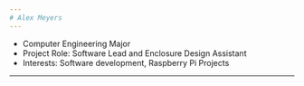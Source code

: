 ```yaml
---
# Alex Meyers
---
```


- Computer Engineering Major
- Project Role: Software Lead and Enclosure Design Assistant
- Interests: Software development, Raspberry Pi Projects

---
